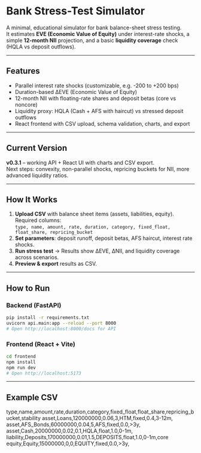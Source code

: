 # Bank Stress-Test Simulator

A minimal, educational simulator for bank balance-sheet stress testing.  
It estimates **EVE (Economic Value of Equity)** under interest-rate shocks, a simple **12-month NII** projection, and a basic **liquidity coverage** check (HQLA vs deposit outflows).

---

## Features
- Parallel interest rate shocks (customizable, e.g. -200 to +200 bps)
- Duration-based ΔEVE (Economic Value of Equity)
- 12-month NII with floating-rate shares and deposit betas (core vs noncore)
- Liquidity proxy: HQLA (Cash + AFS with haircut) vs stressed deposit outflows
- React frontend with CSV upload, schema validation, charts, and export

---

## Current Version
**v0.3.1** – working API + React UI with charts and CSV export.  
Next steps: convexity, non-parallel shocks, repricing buckets for NII, more advanced liquidity ratios.

---

## How It Works
1. **Upload CSV** with balance sheet items (assets, liabilities, equity).  
   Required columns:  
   `type, name, amount, rate, duration, category, fixed_float, float_share, repricing_bucket`  
2. **Set parameters**: deposit runoff, deposit betas, AFS haircut, interest rate shocks.  
3. **Run stress test** → Results show ΔEVE, ΔNII, and liquidity coverage across scenarios.  
4. **Preview & export** results as CSV.

---

## How to Run

### Backend (FastAPI)
```bash
pip install -r requirements.txt
uvicorn api.main:app --reload --port 8000
# Open http://localhost:8000/docs for API
```

### Frontend (React + Vite)
```bash
cd frontend
npm install
npm run dev
# Open http://localhost:5173
```

---

## Example CSV

type,name,amount,rate,duration,category,fixed_float,float_share,repricing_bucket,stability
asset,Loans,120000000,0.06,3,HTM,fixed,0.4,3-12m,
asset,AFS_Bonds,60000000,0.04,5,AFS,fixed,0.0,>3y,
asset,Cash,20000000,0.02,0.1,HQLA,float,1.0,0-1m,
liability,Deposits,170000000,0.01,1.5,DEPOSITS,float,1.0,0-1m,core
equity,Equity,15000000,0,0,EQUITY,fixed,0.0,>3y,